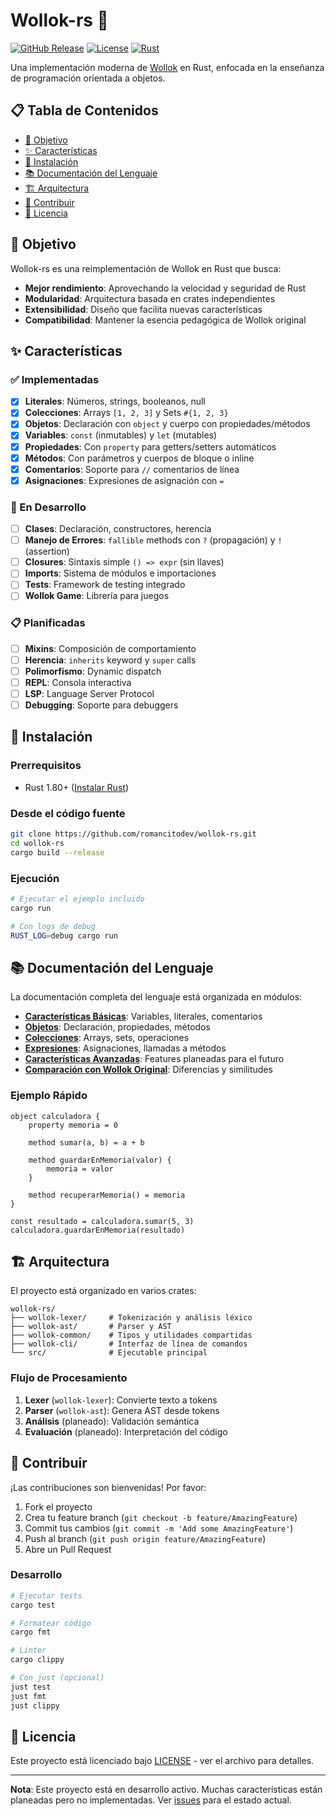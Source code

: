 # Wollok-rs 🦀

[![GitHub Release](https://img.shields.io/github/v/release/romancitodev/wollok-rs)](https://github.com/romancitodev/wollok-rs/releases)
[![License](https://img.shields.io/github/license/romancitodev/wollok-rs)](LICENSE)
[![Rust](https://img.shields.io/badge/rust-1.80+-blue.svg)](https://www.rust-lang.org)

Una implementación moderna de [Wollok](https://www.wollok.org/) en Rust, enfocada en la enseñanza de programación orientada a objetos.

## 📋 Tabla de Contenidos

- [🎯 Objetivo](#-objetivo)
- [✨ Características](#-características)
- [🚀 Instalación](#-instalación)
- [📚 Documentación del Lenguaje](#-documentación-del-lenguaje)
- [🏗️ Arquitectura](#️-arquitectura)
- [🤝 Contribuir](#-contribuir)
- [📜 Licencia](#-licencia)

## 🎯 Objetivo

Wollok-rs es una reimplementación de Wollok en Rust que busca:

- **Mejor rendimiento**: Aprovechando la velocidad y seguridad de Rust
- **Modularidad**: Arquitectura basada en crates independientes
- **Extensibilidad**: Diseño que facilita nuevas características
- **Compatibilidad**: Mantener la esencia pedagógica de Wollok original

## ✨ Características

### ✅ Implementadas

- [x] **Literales**: Números, strings, booleanos, null
- [x] **Colecciones**: Arrays `[1, 2, 3]` y Sets `#{1, 2, 3}`
- [x] **Objetos**: Declaración con `object` y cuerpo con propiedades/métodos
- [x] **Variables**: `const` (inmutables) y `let` (mutables)
- [x] **Propiedades**: Con `property` para getters/setters automáticos
- [x] **Métodos**: Con parámetros y cuerpos de bloque o inline
- [x] **Comentarios**: Soporte para `//` comentarios de línea
- [x] **Asignaciones**: Expresiones de asignación con `=`

### 🚧 En Desarrollo

- [ ] **Clases**: Declaración, constructores, herencia
- [ ] **Manejo de Errores**: `fallible` methods con `?` (propagación) y `!` (assertion)
- [ ] **Closures**: Sintaxis simple `() => expr` (sin llaves)
- [ ] **Imports**: Sistema de módulos e importaciones
- [ ] **Tests**: Framework de testing integrado
- [ ] **Wollok Game**: Librería para juegos

### 📋 Planificadas

- [ ] **Mixins**: Composición de comportamiento
- [ ] **Herencia**: `inherits` keyword y `super` calls
- [ ] **Polimorfismo**: Dynamic dispatch
- [ ] **REPL**: Consola interactiva
- [ ] **LSP**: Language Server Protocol
- [ ] **Debugging**: Soporte para debuggers

## 🚀 Instalación

### Prerrequisitos

- Rust 1.80+ ([Instalar Rust](https://rustup.rs/))

### Desde el código fuente

```bash
git clone https://github.com/romancitodev/wollok-rs.git
cd wollok-rs
cargo build --release
```

### Ejecución

```bash
# Ejecutar el ejemplo incluido
cargo run

# Con logs de debug
RUST_LOG=debug cargo run
```

## 📚 Documentación del Lenguaje

La documentación completa del lenguaje está organizada en módulos:

- **[Características Básicas](docs/basics.md)**: Variables, literales, comentarios
- **[Objetos](docs/objects.md)**: Declaración, propiedades, métodos
- **[Colecciones](docs/collections.md)**: Arrays, sets, operaciones
- **[Expresiones](docs/expressions.md)**: Asignaciones, llamadas a métodos
- **[Características Avanzadas](docs/advanced.md)**: Features planeadas para el futuro
- **[Comparación con Wollok Original](docs/comparison.md)**: Diferencias y similitudes

### Ejemplo Rápido

```wollok
object calculadora {
    property memoria = 0
    
    method sumar(a, b) = a + b
    
    method guardarEnMemoria(valor) {
        memoria = valor
    }
    
    method recuperarMemoria() = memoria
}

const resultado = calculadora.sumar(5, 3)
calculadora.guardarEnMemoria(resultado)
```

## 🏗️ Arquitectura

El proyecto está organizado en varios crates:

```
wollok-rs/
├── wollok-lexer/     # Tokenización y análisis léxico
├── wollok-ast/       # Parser y AST
├── wollok-common/    # Tipos y utilidades compartidas
├── wollok-cli/       # Interfaz de línea de comandos
└── src/              # Ejecutable principal
```

### Flujo de Procesamiento

1. **Lexer** (`wollok-lexer`): Convierte texto a tokens
2. **Parser** (`wollok-ast`): Genera AST desde tokens
3. **Análisis** (planeado): Validación semántica
4. **Evaluación** (planeado): Interpretación del código

## 🤝 Contribuir

¡Las contribuciones son bienvenidas! Por favor:

1. Fork el proyecto
2. Crea tu feature branch (`git checkout -b feature/AmazingFeature`)
3. Commit tus cambios (`git commit -m 'Add some AmazingFeature'`)
4. Push al branch (`git push origin feature/AmazingFeature`)
5. Abre un Pull Request

### Desarrollo

```bash
# Ejecutar tests
cargo test

# Formatear código
cargo fmt

# Linter
cargo clippy

# Con just (opcional)
just test
just fmt
just clippy
```

## 📜 Licencia

Este proyecto está licenciado bajo [LICENSE](LICENSE) - ver el archivo para detalles.

---

**Nota**: Este proyecto está en desarrollo activo. Muchas características están planeadas pero no implementadas. Ver [issues](https://github.com/romancitodev/wollok-rs/issues) para el estado actual.